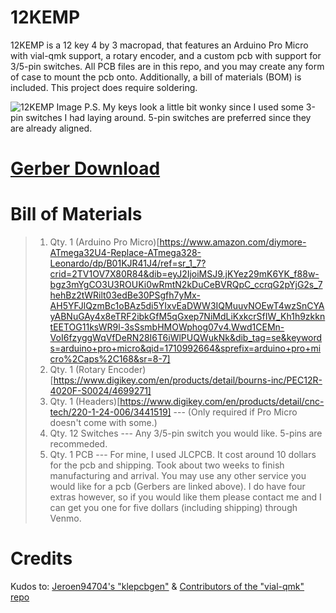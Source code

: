# 12KEMP
12KEMP is a 12 key 4 by 3 macropad, that features an Arduino Pro Micro with vial-qmk support, a rotary encoder, and a custom pcb with support for 3/5-pin switches.
All PCB files are in this repo, and you may create any form of case to mount the pcb onto. Additionally, a bill of materials (BOM) is included. This project does require soldering.

![12KEMP Image](https://wchendev.s3.us-west-1.amazonaws.com/12KEMP/12KEMP.jpg#)
P.S. My keys look a little bit wonky since I used some 3-pin switches I had laying around. 5-pin switches are preferred since they are already aligned.

# [Gerber Download](https://wchendev.s3.us-west-1.amazonaws.com/12KEMP/12KEMPGerbers.zip)

# Bill of Materials

> 1. Qty. 1 (Arduino Pro Micro)[https://www.amazon.com/diymore-ATmega32U4-Replace-ATmega328-Leonardo/dp/B01KJR41J4/ref=sr_1_7?crid=2TV1OV7X80R84&dib=eyJ2IjoiMSJ9.jKYez29mK6YK_f88w-bgz3mYgCO3U3ROUKi0wRmtN2kDuCeBVRQpC_ccrqG2pYjG2s_7hehBz2tWRilt03edBe30PSgfh7yMx-AH5YFJlQzmBc1oBAz5di5YIxvEaDWW3IQMuuvNOEwT4wzSnCYAyABNuGAy4x8eTRF2ibkGfM5qGxep7NiMdLiKxkcrSfIW_Kh1h9zkkntEETOG11ksWR9l-3sSsmbHMOWphog07v4.Wwd1CEMn-VoI6fzyggWqVfDeRN28I6T6iWlPUQWukNk&dib_tag=se&keywords=arduino+pro+micro&qid=1710992664&sprefix=arduino+pro+micro%2Caps%2C168&sr=8-7]
> 2. Qty. 1 (Rotary Encoder)[https://www.digikey.com/en/products/detail/bourns-inc/PEC12R-4020F-S0024/4699271]
> 3. Qty. 1 (Headers)[https://www.digikey.com/en/products/detail/cnc-tech/220-1-24-006/3441519] --- (Only required if Pro Micro doesn't come with some.) 
> 4. Qty. 12 Switches --- Any 3/5-pin switch you would like. 5-pins are recommeded.
> 5. Qty. 1 PCB --- For mine, I used JLCPCB. It cost around 10 dollars for the pcb and shipping. Took about two weeks to finish manufacturing and arrival. You may use any other service you would like for a pcb (Gerbers are linked above). I do have four extras however, so if you would like them please contact me and I can get you one for five dollars (including shipping) through Venmo.

# Credits
Kudos to:
[Jeroen94704's "klepcbgen"](https://github.com/jeroen94704/klepcbgen) & [Contributors of the "vial-qmk" repo](https://github.com/vial-kb/vial-qmk)